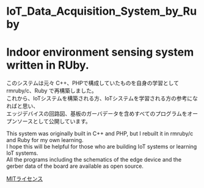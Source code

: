 # IoT_Data_Acquisition_System_by_Ruby  
  
# Indoor environment sensing system written in RUby.  
  
このシステムは元々 C++、PHPで構成していたものを自身の学習として rmruby/c、Ruby で再構築しました。  
これから、IoTシステムを構築される方、IoTシステムを学習される方の参考になればと思い、  
エッジデバイスの回路図、基板のガーバデータを含めすべてのプログラムをオープンソースとして公開しています。  
  
This system was originally built in C++ and PHP, but I rebuilt it in rmruby/c and Ruby for my own learning.  
I hope this will be helpful for those who are building IoT systems or learning IoT systems.  
All the programs including the schematics of the edge device and the gerber data of the board are available as open source.  
  
[MITライセンス](https://opensource.org/licenses/mit-license.php)  


